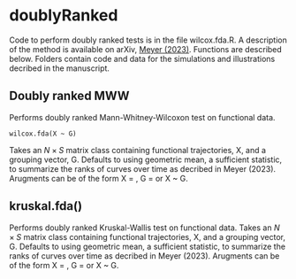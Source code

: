 # doublyRanked
 Code to perform doubly ranked tests is in the file wilcox.fda.R. A description of the method is available on arXiv, [Meyer (2023)](https://arxiv.org/abs/2306.14761). Functions are described below. Folders contain code and data for the simulations and illustrations decribed in the manuscript.

 ## Doubly ranked MWW
 Performs doubly ranked Mann-Whitney-Wilcoxon test on functional data.
```
wilcox.fda(X ~ G)
```
Takes an $N\times S$ matrix class containing functional trajectories, X, and a grouping vector, G. Defaults to using geometric mean, a sufficient statistic, to summarize the ranks of curves over time as decribed in Meyer (2023). Arugments can be of the form X = , G = or X ~ G.

 ## kruskal.fda()
 Performs doubly ranked Kruskal-Wallis test on functional data. Takes an $N\times S$ matrix class containing functional trajectories, X, and a grouping vector, G. Defaults to using geometric mean, a sufficient statistic, to summarize the ranks of curves over time as decribed in Meyer (2023). Arugments can be of the form X = , G = or X ~ G.
